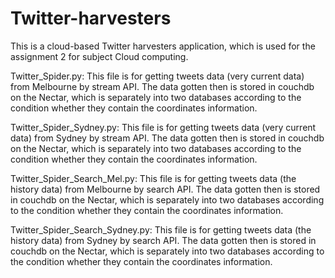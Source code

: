 # Twitter-harvesters
This is a cloud-based Twitter harvesters application, which is used for the assignment 2 for subject Cloud computing.

Twitter_Spider.py:
This file is for getting tweets data (very current data) from Melbourne by stream API. The data gotten then is stored in couchdb on the Nectar, which is separately into two databases according to the condition whether they contain the coordinates information.
  
Twitter_Spider_Sydney.py:
This file is for getting tweets data (very current data) from Sydney by stream API. The data gotten then is stored in   couchdb on the Nectar, which is separately into two databases according to the condition whether they contain the coordinates information.
 
Twitter_Spider_Search_Mel.py:
This file is for getting tweets data (the history data) from Melbourne by search API. The data gotten then is stored in couchdb on the Nectar, which is separately into two databases according to the condition whether they contain the coordinates information.
 
Twitter_Spider_Search_Sydney.py:
This file is for getting tweets data (the history data) from Sydney by search API. The data gotten then is stored in couchdb on the Nectar, which is separately into two databases according to the condition whether they contain the coordinates information.
